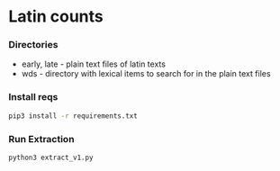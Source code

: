 # Latin counts

### Directories
- early, late - plain text files of latin texts
- wds - directory with lexical items to search for in the plain text files

### Install reqs
```bash
pip3 install -r requirements.txt
```

### Run Extraction
```bash
python3 extract_v1.py
```